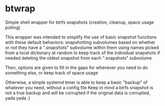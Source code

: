 # btwrap
Simple shell wrapper for btrfs snapshots (creation, cleanup, space usage polling)

This wrapper was intended to simplify the use of basic snapshot functions with these default behaviors:
    snapshotting subvolumes based on whether or not they have a ".snapshots" subvolume within them
    using names picked from a local dictionary at random to keep track of the individual snapshots if needed
    deleting the oldest snapshot from each ".snapshots" subvolume
    
Then, options are given to fill in the gaps for whenever you need to do something else, or keep track of space usage

Otherwise, a simple systemd timer is able to keep a basic "backup" of whatever you need, without a config file
Keep in mind a btrfs snapshot is not a true backup and will be corrupted if the original data is corrupted, yada yada :)
